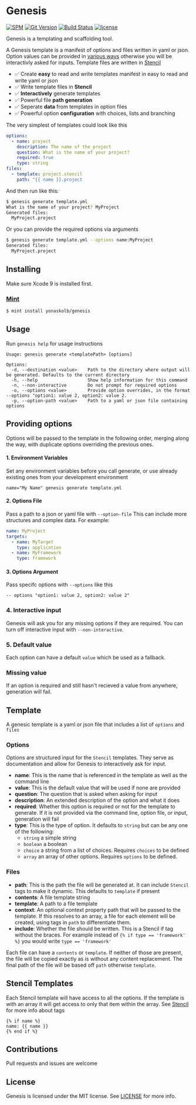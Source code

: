 # Genesis

[![SPM](https://img.shields.io/badge/spm-compatible-brightgreen.svg?style=flat)](https://swift.org/package-manager)
[![Git Version](https://img.shields.io/github/release/yonaskolb/Genesis.svg)](https://github.com/yonaskolb/Genesis/releases)
[![Build Status](https://img.shields.io/circleci/project/github/yonaskolb/Genesis.svg?style=flat)](https://circleci.com/gh/yonaskolb/Genesis)
[![license](https://img.shields.io/github/license/mashape/apistatus.svg)](https://github.com/yonaskolb/Genesis/blob/master/LICENSE)

Genesis is a templating and scaffolding tool.

A Genesis template is a manifest of options and files written in yaml or json. Option values can be provided in [various ways](#providing-options) otherwise you will be interactivly asked for inputs. Template files are written in [Stencil](https://github.com/kylef/Stencil)

- ✅ Create **easy** to read and write templates manifest in easy to read and write yaml or json
- ✅ Write template files in **Stencil**
- ✅ **Interactively** generate templates
- ✅ Powerful file **path generation**
- ✅ Seperate **data** from templates in option files
- ✅ Powerful option **configuration** with choices, lists and branching

The very simplest of templates could look like this

```yaml
options:
  - name: project
    description: The name of the project
    question: What is the name of your project?
    required: true
    type: string
files:
  - template: project.stencil
    path: "{{ name }}.project
```

And then run like this:

```sh
$ genesis generate template.yml
What is the name of your project? MyProject
Generated files:
  MyProject.project
```

Or you can provide the required options via arguments

```sh
$ genesis generate template.yml --options name:MyProject
Generated files:
  MyProject.project
```

## Installing
Make sure Xcode 9 is installed first.

### [Mint](https://github.com/yonaskolb/mint)
```sh
$ mint install yonaskolb/genesis
```

## Usage

Run `genesis help` for usage instructions

```
Usage: genesis generate <templatePath> [options]

Options:
  -d, --destination <value>    Path to the directory where output will be generated. Defaults to the current directory
  -h, --help                   Show help information for this command
  -n, --non-interactive        Do not prompt for required options
  -o, --options <value>        Provide option overrides, in the format --options "option1: value 2, option2: value 2.
  -p, --option-path <value>    Path to a yaml or json file containing options
```

## Providing options
Options will be passed to the template in the following order, merging along the way, with duplicate options overriding the previous ones.

#### 1. Environment Variables
Set any environment variables before you call generate, or use already existing ones from your development environment

```
name="My Name" genesis generate template.yml
```

#### 2. Options File
Pass a path to a json or yaml file with `--option-file`
This can include more structures and complex data. For example:

```yaml
name: MyProject
targets:
  - name: MyTarget
    type: application
  - name: MyFramework
    type: framework  
```

#### 3. Options Argument
Pass specifc options with `--options` like this

```
-- options "option1: value 2, option2: value 2"
```

### 4. Interactive input
Genesis will ask you for any missing options if they are required. You can turn off interactive input with `--non-interactive`.

### 5. Default value
Each option can have a default `value` which be used as a fallback. 

### Missing value
If an option is required and still hasn't recieved a value from anywhere, generation will fail.

## Template
A genesic template is a yaml or json file that includes a list of `options` and `files`

### Options
Options are structured input for the `Stencil` templates. They serve as documentation and allow for Genesis to interactively ask for input.

- **name**: This is the name that is referenced in the template as well as the command line
- **value**: This is the default value that will be used if none are provided
- **question**: The question that is asked when asking for input
- **description**: An extended description of the option and what it does
- **required**: Whether this option is required or not for the template to generate. If it is not provided via the command line, option file, or input, generation will fail
- **type**: This is the type of option. It defaults to `string` but can be any one of the following:
	- `string` a simple string
	- `boolean` a boolean
	- `choice` a string from a list of choices. Requires `choices` to be defined
	- `array` an array of other options. Requires `options` to be defined.
 
### Files

- **path**: This is the path the file will be generated at. It can include `Stencil` tags to make it dynamic. This defaults to `template` if present
- **contents**: A file template string
- **template**: A path to a file template
- **context**: An optional context property path that will be passed to the template. If this resolves to an array, a file for each element will be created, using tags in `path` to differentiate them.
- **include**: Whether the file should be written. This is a Stencil if tag without the braces. For example instead of `{% if type == 'framework' %}` you would write `type == 'framework'`

Each file can have a `contents` or `template`. If neither of those are present, the file will be copied exactly as is without any content replacement.
The final path of the file will be based off `path` otherwise `template`.

## Stencil Templates
Each Stencil template will have access to all the options. If the template is with an array it will get access to only that item within the array. See [Stencil](https://github.com/kylef/Stencil) for more info about tags

```
{% if name %}
name: {{ name }}
{% end if %}
```


## Contributions
Pull requests and issues are welcome

## License

Genesis is licensed under the MIT license. See [LICENSE](LICENSE) for more info.
